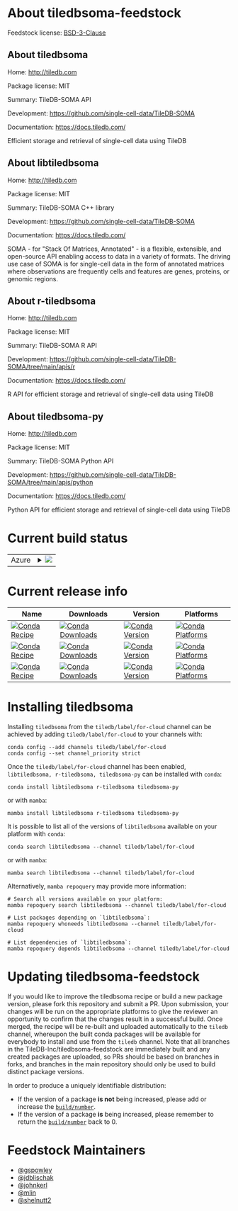 About tiledbsoma-feedstock
==========================

Feedstock license: [BSD-3-Clause](https://github.com/TileDB-Inc/tiledbsoma-feedstock/blob/main/LICENSE.txt)


About tiledbsoma
----------------

Home: http://tiledb.com

Package license: MIT

Summary: TileDB-SOMA API

Development: https://github.com/single-cell-data/TileDB-SOMA

Documentation: https://docs.tiledb.com/

Efficient storage and retrieval of single-cell data using TileDB

About libtiledbsoma
-------------------

Home: http://tiledb.com

Package license: MIT

Summary: TileDB-SOMA C++ library

Development: https://github.com/single-cell-data/TileDB-SOMA

Documentation: https://docs.tiledb.com/

SOMA - for "Stack Of Matrices, Annotated" - is a flexible, extensible, and open-source API enabling access to data in a variety of formats. The driving use case of SOMA is for single-cell data in the form of annotated matrices where observations are frequently cells and features are genes, proteins, or genomic regions.

About r-tiledbsoma
------------------

Home: http://tiledb.com

Package license: MIT

Summary: TileDB-SOMA R API

Development: https://github.com/single-cell-data/TileDB-SOMA/tree/main/apis/r

Documentation: https://docs.tiledb.com/

R API for efficient storage and retrieval of single-cell data using TileDB

About tiledbsoma-py
-------------------

Home: http://tiledb.com

Package license: MIT

Summary: TileDB-SOMA Python API

Development: https://github.com/single-cell-data/TileDB-SOMA/tree/main/apis/python

Documentation: https://docs.tiledb.com/

Python API for efficient storage and retrieval of single-cell data using TileDB

Current build status
====================


<table>
    
  <tr>
    <td>Azure</td>
    <td>
      <details>
        <summary>
          <a href="https://dev.azure.com/TileDB-Inc/CI/_build/latest?definitionId=43&branchName=main">
            <img src="https://dev.azure.com/TileDB-Inc/CI/_apis/build/status/tiledbsoma-feedstock?branchName=main">
          </a>
        </summary>
        <table>
          <thead><tr><th>Variant</th><th>Status</th></tr></thead>
          <tbody><tr>
              <td>linux_64</td>
              <td>
                <a href="https://dev.azure.com/TileDB-Inc/CI/_build/latest?definitionId=43&branchName=main">
                  <img src="https://dev.azure.com/TileDB-Inc/CI/_apis/build/status/tiledbsoma-feedstock?branchName=main&jobName=linux&configuration=linux%20linux_64_" alt="variant">
                </a>
              </td>
            </tr>
          </tbody>
        </table>
      </details>
    </td>
  </tr>
</table>

Current release info
====================

| Name | Downloads | Version | Platforms |
| --- | --- | --- | --- |
| [![Conda Recipe](https://img.shields.io/badge/recipe-libtiledbsoma-green.svg)](https://anaconda.org/tiledb/libtiledbsoma) | [![Conda Downloads](https://img.shields.io/conda/dn/tiledb/libtiledbsoma.svg)](https://anaconda.org/tiledb/libtiledbsoma) | [![Conda Version](https://img.shields.io/conda/vn/tiledb/libtiledbsoma.svg)](https://anaconda.org/tiledb/libtiledbsoma) | [![Conda Platforms](https://img.shields.io/conda/pn/tiledb/libtiledbsoma.svg)](https://anaconda.org/tiledb/libtiledbsoma) |
| [![Conda Recipe](https://img.shields.io/badge/recipe-r--tiledbsoma-green.svg)](https://anaconda.org/tiledb/r-tiledbsoma) | [![Conda Downloads](https://img.shields.io/conda/dn/tiledb/r-tiledbsoma.svg)](https://anaconda.org/tiledb/r-tiledbsoma) | [![Conda Version](https://img.shields.io/conda/vn/tiledb/r-tiledbsoma.svg)](https://anaconda.org/tiledb/r-tiledbsoma) | [![Conda Platforms](https://img.shields.io/conda/pn/tiledb/r-tiledbsoma.svg)](https://anaconda.org/tiledb/r-tiledbsoma) |
| [![Conda Recipe](https://img.shields.io/badge/recipe-tiledbsoma--py-green.svg)](https://anaconda.org/tiledb/tiledbsoma-py) | [![Conda Downloads](https://img.shields.io/conda/dn/tiledb/tiledbsoma-py.svg)](https://anaconda.org/tiledb/tiledbsoma-py) | [![Conda Version](https://img.shields.io/conda/vn/tiledb/tiledbsoma-py.svg)](https://anaconda.org/tiledb/tiledbsoma-py) | [![Conda Platforms](https://img.shields.io/conda/pn/tiledb/tiledbsoma-py.svg)](https://anaconda.org/tiledb/tiledbsoma-py) |

Installing tiledbsoma
=====================

Installing `tiledbsoma` from the `tiledb/label/for-cloud` channel can be achieved by adding `tiledb/label/for-cloud` to your channels with:

```
conda config --add channels tiledb/label/for-cloud
conda config --set channel_priority strict
```

Once the `tiledb/label/for-cloud` channel has been enabled, `libtiledbsoma, r-tiledbsoma, tiledbsoma-py` can be installed with `conda`:

```
conda install libtiledbsoma r-tiledbsoma tiledbsoma-py
```

or with `mamba`:

```
mamba install libtiledbsoma r-tiledbsoma tiledbsoma-py
```

It is possible to list all of the versions of `libtiledbsoma` available on your platform with `conda`:

```
conda search libtiledbsoma --channel tiledb/label/for-cloud
```

or with `mamba`:

```
mamba search libtiledbsoma --channel tiledb/label/for-cloud
```

Alternatively, `mamba repoquery` may provide more information:

```
# Search all versions available on your platform:
mamba repoquery search libtiledbsoma --channel tiledb/label/for-cloud

# List packages depending on `libtiledbsoma`:
mamba repoquery whoneeds libtiledbsoma --channel tiledb/label/for-cloud

# List dependencies of `libtiledbsoma`:
mamba repoquery depends libtiledbsoma --channel tiledb/label/for-cloud
```




Updating tiledbsoma-feedstock
=============================

If you would like to improve the tiledbsoma recipe or build a new
package version, please fork this repository and submit a PR. Upon submission,
your changes will be run on the appropriate platforms to give the reviewer an
opportunity to confirm that the changes result in a successful build. Once
merged, the recipe will be re-built and uploaded automatically to the
`tiledb` channel, whereupon the built conda packages will be available for
everybody to install and use from the `tiledb` channel.
Note that all branches in the TileDB-Inc/tiledbsoma-feedstock are
immediately built and any created packages are uploaded, so PRs should be based
on branches in forks, and branches in the main repository should only be used to
build distinct package versions.

In order to produce a uniquely identifiable distribution:
 * If the version of a package **is not** being increased, please add or increase
   the [``build/number``](https://docs.conda.io/projects/conda-build/en/latest/resources/define-metadata.html#build-number-and-string).
 * If the version of a package **is** being increased, please remember to return
   the [``build/number``](https://docs.conda.io/projects/conda-build/en/latest/resources/define-metadata.html#build-number-and-string)
   back to 0.

Feedstock Maintainers
=====================

* [@gspowley](https://github.com/gspowley/)
* [@jdblischak](https://github.com/jdblischak/)
* [@johnkerl](https://github.com/johnkerl/)
* [@mlin](https://github.com/mlin/)
* [@shelnutt2](https://github.com/shelnutt2/)

